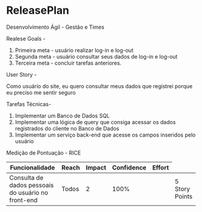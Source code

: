 # ReleasePlan

Desenvolvimento Ágil - Gestão e Times


Realese Goals -

1) Primeira meta - usuário realizar log-in e log-out
2) Segunda meta - usuário consultar seus dados de log-in e log-out
3) Terceira meta - concluir tarefas anteriores.

User Story -

Como usuário do site, eu quero consultar meus dados que registrei porque eu preciso me sentir seguro

Tarefas Técnicas- 

1) Implementar um Banco de Dados SQL 
2) Implementar uma lógica de query que consiga acessar os dados registrados do cliente no Banco de Dados 
3) Implementar um serviço back-end que acesse os campos inseridos pelo usuário 

Medição de Pontuação - RICE 

<table>
  <thead>
    <tr>
      <th>Funcionalidade</th>
      <th>Reach</th>
      <th>Impact</th>
      <th>Confidence</th>
      <th>Effort</th>
    </tr>
  </thead>
  <tbody>
    <tr>
      <td> Consulta de dados pessoais do usuário no front-end</td>
      <td>Todos</td>
      <td>2</td>
      <td>100%<td>
      <td> 5 Story Points</td>
    </tr>
  </tbody>
</table>

